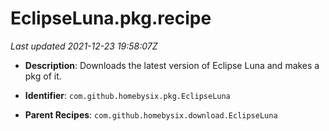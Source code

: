 # EclipseLuna.pkg.recipe

_Last updated 2021-12-23 19:58:07Z_

- **Description**: Downloads the latest version of Eclipse Luna and makes a pkg of it.

- **Identifier**: `com.github.homebysix.pkg.EclipseLuna`

- **Parent Recipes**: `com.github.homebysix.download.EclipseLuna`